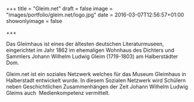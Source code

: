 +++
title = "Gleim.net"
draft = false
image = "images/portfolio/gleim.net/logo.jpg"
date = 2016-03-07T12:56:57+01:00
showonlyimage = false

+++

Das Gleimhaus ist eines der ältesten deutschen Literaturmuseen, eingerichtet im Jahr 1862 im ehemaligen Wohnhaus des Dichters und Sammlers Johann Wilhelm Ludwig Gleim (1719-1803) am Halberstädter Dom.

Gleim.net ist ein soziales Netzwerk welches für das Museum Gleimhaus in Halberstadt entwickelt wurde. In diesem Sozialen Netzwerk wird Schülern neben Geschichtlichen Zusammenhängen der Zeit Johann Wilhelm Ludwig Gleims auch  Medienkompetenz vermittelt.


